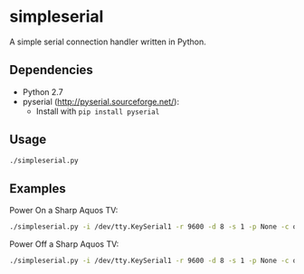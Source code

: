 simpleserial
============

A simple serial connection handler written in Python.

Dependencies
------------
 * Python 2.7
 * pyserial (http://pyserial.sourceforge.net/):
   * Install with `pip install pyserial`

Usage
-----

``` bash
./simpleserial.py
```

Examples
--------

Power On a Sharp Aquos TV:

``` bash
./simpleserial.py -i /dev/tty.KeySerial1 -r 9600 -d 8 -s 1 -p None -c off -a off -m "POWR1   "
```

Power Off a Sharp Aquos TV:

``` bash
./simpleserial.py -i /dev/tty.KeySerial1 -r 9600 -d 8 -s 1 -p None -c off -a off -m "POWR0   "
```
